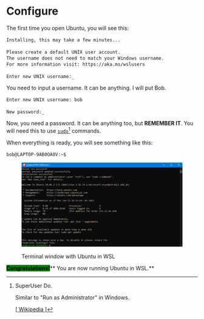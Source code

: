 # Configure

The first time you open Ubuntu, you will see this:

```
Installing, this may take a few minutes...

Please create a default UNIX user account.
The username does not need to match your Windows username.
For more information visit: https://aka.ms/wslusers

Enter new UNIX username:_
```

You need to input a username. It can be anything. I will put Bob.

```
Enter new UNIX username: bob

New password:_
```

Now, you need a password. It can be anything too, but **REMEMBER IT**. You will need this to use [`sudo`](#user-content-fn-1)[^1] commands.

When everything is ready, you will see something like this:

```
bob@LAPTOP-9AB0OA0V:~$
```

<figure><img src="../../.gitbook/assets/wsl_img1.png" alt=""><figcaption><p>Terminal window with Ubuntu in WSL</p></figcaption></figure>

&#x20;<mark style="background-color:green;">**Congratulations!**</mark>**  You are now running Ubuntu in WSL.**

[^1]: SuperUser Do.

    Similar to "Run as Administrator" in Windows.

    [\[ Wikipedia \]](https://en.wikipedia.org/wiki/Sudo)
